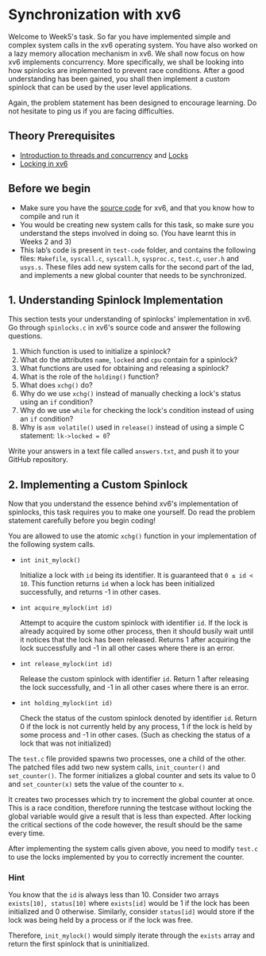 # Synchronization with xv6

Welcome to Week5's task. So far you have implemented simple and complex system calls in the xv6 operating system. You have also worked on a lazy memory allocation mechanism in xv6. We shall now focus on how xv6 implements concurrency. More specifically, we shall be looking into how spinlocks are implemented to prevent race conditions. After a good understanding has been gained, you shall then implement a custom spinlock that can be used by the user level applications.

Again, the problem statement has been designed to encourage learning. Do not hesitate to ping us if you are facing difficulties.



## Theory Prerequisites

- [Introduction to threads and concurrency](https://youtu.be/SVHLonf5AGY) and [Locks](https://youtu.be/EBevKfTDXUI)
- [Locking in xv6](https://youtu.be/icLsJLGbLuA)



## Before we begin

- Make sure you have the [source code](http://www.cse.iitb.ac.in/~puru/courses/autumn18/labs/xv6-public.tar.gz) for xv6, and that you know how to compile and run it
- You would be creating new system calls for this task, so make sure you understand the steps involved in doing so. (You have learnt this in Weeks 2 and 3)
- This lab’s code is present in `test-code` folder, and contains the following files: `Makefile`, `syscall.c`, `syscall.h`, `sysproc.c`, `test.c`, `user.h` and `usys.s`. These files add new system calls for the second part of the lad, and implements a new global counter that needs to be synchronized. 



## 1. Understanding Spinlock Implementation

This section tests your understanding of spinlocks' implementation in xv6. Go through `spinlocks.c` in xv6's source code and answer the following questions.

1. Which function is used to initialize a spinlock?
2. What do the attributes `name`, `locked` and `cpu` contain for a spinlock?
3. What functions are used for obtaining and releasing a spinlock?
4. What is the role of the `holding()` function?
5. What does `xchg()` do?
6. Why do we use `xchg()` instead of manually checking a lock's status using an `if` condition?
7. Why do we use `while` for checking the lock's condition instead of using an `if` condition?
8. Why is `asm volatile()` used in `release()` instead of using a simple C statement: `lk->locked = 0`?

Write your answers in a text file called `answers.txt`, and push it to your GitHub repository.



## 2. Implementing a Custom Spinlock

Now that you understand the essence behind xv6's implementation of spinlocks, this task requires you to make one yourself. Do read the problem statement carefully before you begin coding!

You are allowed to use the atomic `xchg()` function in your implementation of the following system calls.

- `int init_mylock()`

  Initialize a lock with `id` being its identifier. It is guaranteed that `0 ≤ id < 10`. This function returns `id` when a lock has been initialized successfully, and returns -1 in other cases.

- `int acquire_mylock(int id)`

  Attempt to acquire the custom spinlock with identifier `id`. If the lock is already acquired by some other process, then it should busily wait until it notices that the lock has been released. Returns 1 after acquiring the lock successfully and -1 in all other cases where there is an error.

- `int release_mylock(int id)`

  Release the custom spinlock with identifier `id`. Return 1 after releasing the lock successfully, and -1 in all other cases where there is an error.

- `int holding_mylock(int id)`

  Check the status of the custom spinlock denoted by identifier `id`. Return 0 if the lock is not currently held by any process, 1 if the lock is held by some process and -1 in other cases. (Such as checking the status of a lock that was not initialized)

The `test.c` file provided spawns two processes, one a child of the other. The patched files add two new system calls, `init_counter()` and `set_counter()`. The former initializes a global counter and sets its value to 0 and `set_counter(x)` sets the value of the counter to `x`.

It creates two processes which try to increment the global counter at once. This is a race condition, therefore running the testcase without locking the global variable would give a result that is less than expected. After locking the critical sections of the code however, the result should be the same every time.

After implementing the system calls given above, you need to modify `test.c` to use the locks implemented by you to correctly increment the counter.

### Hint

You know that the `id` is always less than 10. Consider two arrays `exists[10], status[10]` where `exists[id]` would be 1 if the lock has been initialized and 0 otherwise. Similarly, consider `status[id]` would store if the lock was being held by a process or if the lock was free.

Therefore, `init_mylock()` would simply iterate through the `exists` array and return the first spinlock that is uninitialized.
